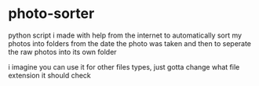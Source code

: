 # photo-sorter
python script i made with help from the internet to automatically sort my photos into folders from the date the photo was taken and then to seperate the raw photos into its own folder

i imagine you can use it for other files types, just gotta change what file extension it should check 
